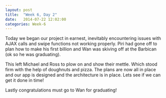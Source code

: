```yaml
---
layout: post
title:  "Week 6, Day 2"
date:   2014-07-22 12:02:00
categories: Week-6
---
```


Today we began our project in earnest, inevitably encountering issues with AJAX calls and swipe functions not working properly. Piri had gone off to plan how to make his first billion and Wan was skiving off at the Barbican (ok so he was graduating). 

This left Michael and Ross to plow on and show their mettle. Which stood firm with the help of doughnuts and pizza. The plans are now all in place and our app is designed and the architecture is in place. Lets see if we can get it done in time!

Lastly congratulations must go to Wan for graduating!